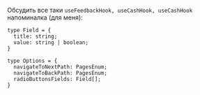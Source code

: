 Обсудить все таки `useFeedbackHook, useCashHook, useCashHook`
напоминалка (для меня):

```
type Field = {
  title: string;
  value: string | boolean;
}

type Options = {
  navigateToNextPath: PagesEnum;
  navigateToBackPath: PagesEnum;
  radioButtonsFields: Field[];
}
```

